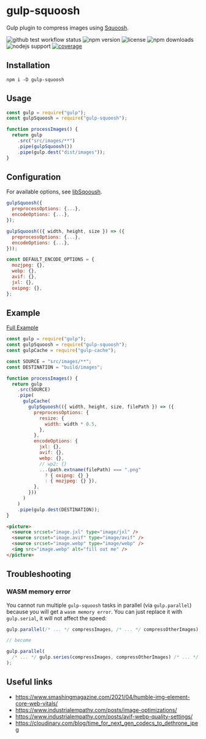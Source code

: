 # gulp-squoosh

Gulp plugin to compress images using [Squoosh](https://github.com/GoogleChromeLabs/squoosh).

![github `test` workflow status](https://github.com/chenaski/gulp-squoosh/actions/workflows/test.yml/badge.svg)
![npm version](https://img.shields.io/npm/v/gulp-squoosh)
![license](https://img.shields.io/npm/l/gulp-squoosh)
![npm downloads](https://img.shields.io/npm/dm/gulp-squoosh)
![nodejs support](https://img.shields.io/node/v/gulp-squoosh)
[![coverage](https://coveralls.io/repos/github/chenaski/gulp-squoosh/badge.svg?branch=main)](https://coveralls.io/github/chenaski/gulp-squoosh?branch=main)

## Installation

```
npm i -D gulp-squoosh
```

## Usage

```js
const gulp = require("gulp");
const gulpSquoosh = require("gulp-squoosh");

function processImages() {
  return gulp
    .src("src/images/**")
    .pipe(gulpSquoosh())
    .pipe(gulp.dest("dist/images"));
}
```

## Configuration

For available options, see [libSqooush](https://github.com/GoogleChromeLabs/squoosh/blob/dev/libsquoosh/README.md).

```js
gulpSquoosh({
  preprocessOptions: {...},
  encodeOptions: {...},
});

gulpSquoosh(({ width, height, size }) => ({
  preprocessOptions: {...},
  encodeOptions: {...},
}));
```

```js
const DEFAULT_ENCODE_OPTIONS = {
  mozjpeg: {},
  webp: {},
  avif: {},
  jxl: {},
  oxipng: {},
};
```

## Example

[Full Example](example/gulpfile.js)

```js
const gulp = require("gulp");
const gulpSquoosh = require("gulp-squoosh");
const gulpCache = require("gulp-cache");

const SOURCE = "src/images/**";
const DESTINATION = "build/images";

function processImages() {
  return gulp
    .src(SOURCE)
    .pipe(
      gulpCache(
        gulpSquoosh(({ width, height, size, filePath }) => ({
          preprocessOptions: {
            resize: {
              width: width * 0.5,
            },
          },
          encodeOptions: {
            jxl: {},
            avif: {},
            webp: {},
            // wp2: {}
            ...(path.extname(filePath) === ".png"
              ? { oxipng: {} }
              : { mozjpeg: {} }),
          },
        }))
      )
    )
    .pipe(gulp.dest(DESTINATION));
}
```

```html
<picture>
  <source srcset="image.jxl" type="image/jxl" />
  <source srcset="image.avif" type="image/avif" />
  <source srcset="image.webp" type="image/webp" />
  <img src="image.webp" alt="fill out me" />
</picture>
```

## Troubleshooting

### WASM memory error

You cannot run multiple `gulp-squoosh` tasks in parallel (via `gulp.parallel`) because you will get a `wasm memory error`.
You can just replace it with `gulp.serial`, it will not affect the speed:

```js
gulp.parallel(/* ... */ compressImages, /* ... */ compressOtherImages);

// become

gulp.parallel(
  /* ... */ gulp.series(compressImages, compressOtherImages) /* ... */
);
```

## Useful links

- https://www.smashingmagazine.com/2021/04/humble-img-element-core-web-vitals/
- https://www.industrialempathy.com/posts/image-optimizations/
- https://www.industrialempathy.com/posts/avif-webp-quality-settings/
- https://cloudinary.com/blog/time_for_next_gen_codecs_to_dethrone_jpeg
